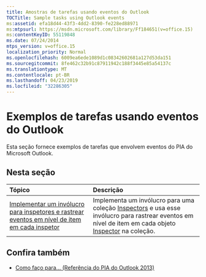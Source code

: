 ```yaml
---
title: Amostras de tarefas usando eventos do Outlook
TOCTitle: Sample tasks using Outlook events
ms:assetid: efa18d44-43f3-4dd2-8390-fe228ed88971
ms:mtpsurl: https://msdn.microsoft.com/library/Ff184651(v=office.15)
ms:contentKeyID: 55119848
ms.date: 07/24/2014
mtps_version: v=office.15
localization_priority: Normal
ms.openlocfilehash: 6009ea6ede1089d1c08342602681a127d53da151
ms.sourcegitcommit: 8fe462c32b91c87911942c188f3445e85a54137c
ms.translationtype: MT
ms.contentlocale: pt-BR
ms.lasthandoff: 04/23/2019
ms.locfileid: "32286305"
---
```

# <a name="sample-tasks-using-outlook-events"></a>Exemplos de tarefas usando eventos do Outlook

Esta seção fornece exemplos de tarefas que envolvem eventos do PIA do Microsoft Outlook.

## <a name="in-this-section"></a>Nesta seção

|Tópico|Descrição|
|:----|:----------|
|[Implementar um invólucro para inspetores e rastrear eventos em nível de item em cada inspetor](how-to-implement-a-wrapper-for-inspectors-and-track-item-level-events-in-each-inspector.md)  |Implementa um invólucro para uma coleção [Inspectors](https://msdn.microsoft.com/library/bb623458\(v=office.15\)) e usa esse invólucro para rastrear eventos em nível de item em cada objeto [Inspector](https://msdn.microsoft.com/library/bb647744\(v=office.15\)) na coleção.|

## <a name="see-also"></a>Confira também

- [Como faço para... (Referência do PIA do Outlook 2013)](how-do-i-outlook-2013-pia-reference.md)

